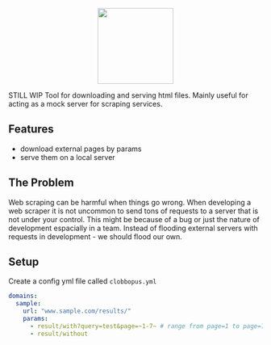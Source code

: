 <p align="center">
<img src="https://assets.pokemon.com/assets/cms2/img/pokedex/full/852.png" height="150" />
</p>
STILL WIP
Tool for downloading and serving html files.
Mainly useful for acting as a mock server for scraping services.

## Features

- download external pages by params
- serve them on a local server

## The Problem

Web scraping can be harmful when things go wrong.
When developing a web scraper it is not uncommon to send tons of requests to a server that is not under your control.
This might be because of a bug or just the nature of development espacially in a team.
Instead of flooding external servers with requests in development - we should flood our own.

## Setup

Create a config yml file called `clobbopus.yml`

```yml
domains:
  sample:
    url: "www.sample.com/results/"
    params:
      - result/with?query=test&page=~1-7~ # range from page=1 to page=7
      - result/without
```
